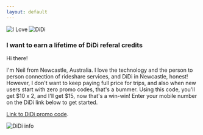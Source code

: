 ```yaml
---
layout: default
---
```


![I Love](https://ilovedidi.github.io/i-heart.png)
![DiDi](https://ilovedidi.github.io/didi.png)


### I want to earn a lifetime of DiDi referal credits

Hi there! 

I'm Neil from Newcastle, Australia. I love the technology and the person to person connection of rideshare services, and DiDi in Newcastle, honest! However, I don't want to keep paying full price for trips, and also when new users start with zero promo codes, that's a bummer. Using this code, you'll get $10 x 2, and I'll get $15, now that's a win-win! Enter your mobile number on the DiDi link below to get started. 

[Link to DiDi promo code](https://d.didiglobal.com/qMmbYZwXrdCJu).


![DiDi info](https://ilovedidi.github.io/twenty-dollars.png)
